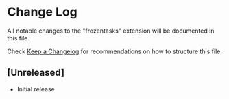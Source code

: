 # Change Log

All notable changes to the "frozentasks" extension will be documented in this file.

Check [Keep a Changelog](http://keepachangelog.com/) for recommendations on how to structure this file.

## [Unreleased]

- Initial release
